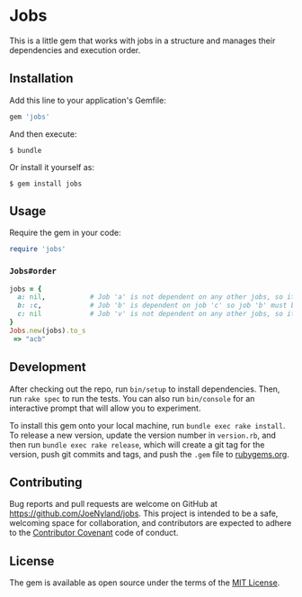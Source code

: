 # Jobs

This is a little gem that works with jobs in a structure and manages their dependencies and execution order. 

## Installation

Add this line to your application's Gemfile:

```ruby
gem 'jobs'
```

And then execute:

    $ bundle

Or install it yourself as:

    $ gem install jobs

## Usage

Require the gem in your code:
```ruby
require 'jobs'
```

### `Jobs#order`

```ruby
jobs = {
  a: nil,           # Job 'a' is not dependent on any other jobs, so it can be run on it's own
  b: :c,            # Job 'b' is dependent on job 'c' so job 'b' must be executed after job 'c'
  c: nil            # Job 'v' is not dependent on any other jobs, so it can be run on it's own
}
Jobs.new(jobs).to_s
 => "acb"
```

## Development

After checking out the repo, run `bin/setup` to install dependencies. Then, run `rake spec` to run the tests. You can also run `bin/console` for an interactive prompt that will allow you to experiment.

To install this gem onto your local machine, run `bundle exec rake install`. To release a new version, update the version number in `version.rb`, and then run `bundle exec rake release`, which will create a git tag for the version, push git commits and tags, and push the `.gem` file to [rubygems.org](https://rubygems.org).

## Contributing

Bug reports and pull requests are welcome on GitHub at https://github.com/JoeNyland/jobs. This project is intended to be a safe, welcoming space for collaboration, and contributors are expected to adhere to the [Contributor Covenant](http://contributor-covenant.org) code of conduct.


## License

The gem is available as open source under the terms of the [MIT License](http://opensource.org/licenses/MIT).

